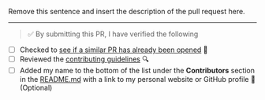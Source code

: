 Remove this sentence and insert the description of the pull request here.

---

<!-- Thank you for contributing to Techqueria, it is much appreciated! 😊 -->

<!-- Before creating a PR, make sure to verify the following. -->

> ✅️ By submitting this PR, I have verified the following

- [ ] Checked to [see if a similar PR has already been opened](https://github.com/techqueria/podcast-website/pulls) 🤔️
- [ ] Reviewed the [contributing guidelines](https://github.com/techqueria/podcast-website/blob/master/.github/CONTRIBUTING.md) 🔍️
- [ ] Added my name to the bottom of the list under the **Contributors** section in the [README.md](https://github.com/techqueria/podcast-website/blob/master/README.md) with a link to my personal website or GitHub profile 👥️ (Optional)